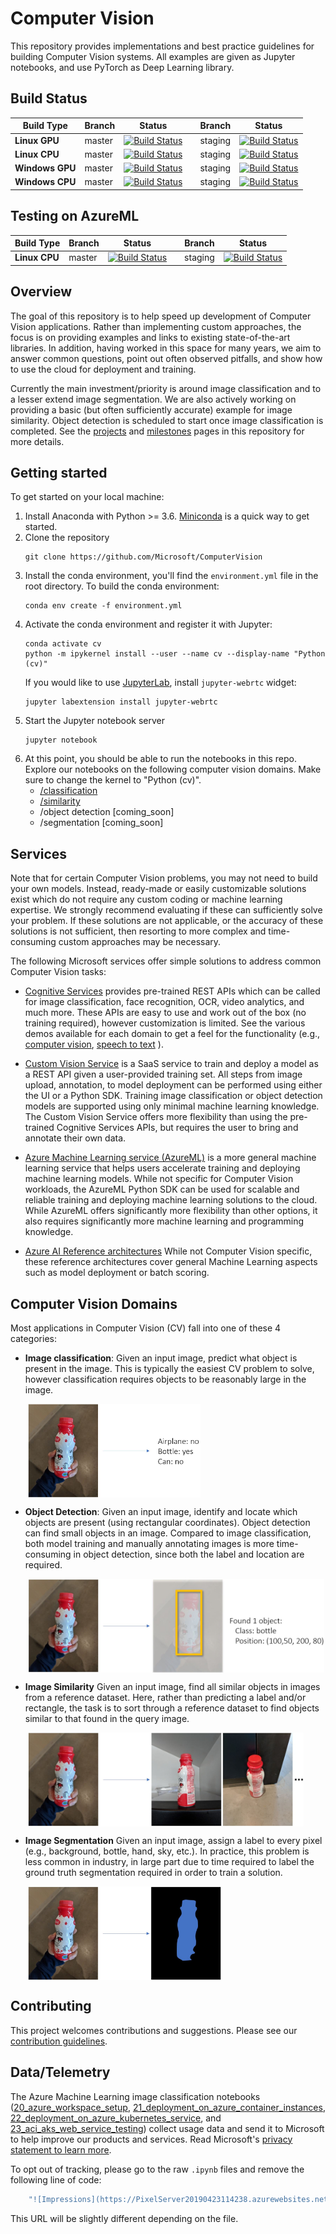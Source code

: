 # Computer Vision

This repository provides implementations and best practice guidelines for building Computer Vision systems. All examples are given as Jupyter notebooks, and use PyTorch as Deep Learning library.

## Build Status

| Build Type | Branch | Status |  | Branch | Status |
| --- | --- | --- | --- | --- | --- |
| **Linux GPU** |  master | [![Build Status](https://dev.azure.com/best-practices/computervision/_apis/build/status/unit-test-linux-gpu?branchName=master)](https://dev.azure.com/best-practices/computervision/_build/latest?definitionId=13&branchName=master)  | | staging | [![Build Status](https://dev.azure.com/best-practices/computervision/_apis/build/status/unit-test-linux-gpu?branchName=staging)](https://dev.azure.com/best-practices/computervision/_build/latest?definitionId=13&branchName=staging) |
| **Linux CPU** | master | [![Build Status](https://dev.azure.com/best-practices/computervision/_apis/build/status/unit-test-linux-cpu?branchName=master)](https://dev.azure.com/best-practices/computervision/_build/latest?definitionId=18&branchName=master)| | staging | [![Build Status](https://dev.azure.com/best-practices/computervision/_apis/build/status/unit-test-linux-cpu?branchName=staging)](https://dev.azure.com/best-practices/computervision/_build/latest?definitionId=18&branchName=staging)|
| **Windows GPU** | master | [![Build Status](https://dev.azure.com/best-practices/computervision/_apis/build/status/unit-test-windows-gpu?branchName=master)](https://dev.azure.com/best-practices/computervision/_build/latest?definitionId=16&branchName=master) | | staging | [![Build Status](https://dev.azure.com/best-practices/computervision/_apis/build/status/unit-test-windows-gpu?branchName=staging)](https://dev.azure.com/best-practices/computervision/_build/latest?definitionId=16&branchName=staging)|
| **Windows CPU** | master | [![Build Status](https://dev.azure.com/best-practices/computervision/_apis/build/status/unit-test-windows-cpu?branchName=master)](https://dev.azure.com/best-practices/computervision/_build/latest?definitionId=17&branchName=master) | | staging | [![Build Status](https://dev.azure.com/best-practices/computervision/_apis/build/status/unit-test-windows-cpu?branchName=staging)](https://dev.azure.com/best-practices/computervision/_build/latest?definitionId=17&branchName=staging)|

## Testing on AzureML

| Build Type | Branch | Status |  | Branch | Status | 
| --- | --- | --- | --- | --- | --- | 
| **Linux CPU** | master | [![Build Status](https://dev.azure.com/best-practices/computervision/_apis/build/status/azureml/aml-unit-test-windows-cpu?branchName=master)](https://dev.azure.com/best-practices/computervision/_build/latest?definitionId=37&branchName=master) | | staging | [![Build Status](https://dev.azure.com/best-practices/computervision/_apis/build/status/azureml/aml-unit-test-linux-cpu?branchName=staging)](https://dev.azure.com/best-practices/computervision/_build/latest?definitionId=37&branchName=staging)|


## Overview

The goal of this repository is to help speed up development of Computer Vision applications. Rather than implementing custom approaches, the focus is on providing examples and links to existing state-of-the-art libraries. In addition, having worked in this space for many years, we aim to answer common questions, point out often observed pitfalls, and show how to use the cloud for deployment and training.

Currently the main investment/priority is around image classification and to a lesser extend image segmentation. We are also actively working on providing a basic (but often sufficiently accurate) example for image similarity. Object detection is scheduled to start once image classification is completed. See the [projects](https://github.com/Microsoft/ComputerVision/projects) and [milestones](https://github.com/Microsoft/ComputerVision/milestones) pages in this repository for more details.

## Getting started

To get started on your local machine:

1. Install Anaconda with Python >= 3.6. [Miniconda](https://conda.io/miniconda.html) is a quick way to get started.
1. Clone the repository
    ```
    git clone https://github.com/Microsoft/ComputerVision
    ```
1. Install the conda environment, you'll find the `environment.yml` file in the root directory. To build the conda environment:
    ```
    conda env create -f environment.yml
    ```
1. Activate the conda environment and register it with Jupyter:
    ```
    conda activate cv
    python -m ipykernel install --user --name cv --display-name "Python (cv)"
    ```
    If you would like to use [JupyterLab](https://jupyterlab.readthedocs.io/en/stable/), install `jupyter-webrtc` widget:
    ```
    jupyter labextension install jupyter-webrtc
    ```
1. Start the Jupyter notebook server
    ```
    jupyter notebook
    ```
1. At this point, you should be able to run the notebooks in this repo. Explore our notebooks on the following computer vision domains. Make sure to change the kernel to "Python (cv)".
    - [/classification](classification#notebooks)
    - [/similarity](similarity#notebooks)
    - /object detection [coming_soon]
    - /segmentation [coming_soon]

## Services

Note that for certain Computer Vision problems, you may not need to build your own models. Instead, ready-made or easily customizable solutions exist which do not require any custom coding or machine learning expertise. We strongly recommend evaluating if these can sufficiently solve your problem. If these solutions are not applicable, or the accuracy of these solutions is not sufficient, then resorting to more complex and time-consuming custom approaches may be necessary.

The following Microsoft services offer simple solutions to address common Computer Vision tasks:

- [Cognitive Services](https://azure.microsoft.com/en-us/services/cognitive-services/directory/vision/)
provides pre-trained REST APIs which can be called for image classification, face recognition, OCR, video analytics, and much more. These APIs are easy to use and work out of the box (no training required), however customization is limited. See the various demos available for each domain to get a feel for the functionality (e.g., [computer vision](https://azure.microsoft.com/en-us/services/cognitive-services/computer-vision/), [speech to text](https://azure.microsoft.com/en-us/services/cognitive-services/speech-to-text/) ).

- [Custom Vision Service](https://azure.microsoft.com/en-us/services/cognitive-services/custom-vision-service/)
is a SaaS service to train and deploy a model as a REST API given a user-provided training set. All steps from image upload, annotation, to model deployment can be performed using either the UI or a Python SDK. Training image classification or object detection models are supported using only minimal machine learning knowledge. The Custom Vision Service offers more flexibility than using the pre-trained Cognitive Services APIs, but requires the user to bring and annotate their own data.

- [Azure Machine Learning service (AzureML)](https://azure.microsoft.com/en-us/services/machine-learning-service/)
is a more general machine learning service that helps users accelerate training and deploying machine learning models. While not specific for Computer Vision workloads, the AzureML Python SDK can be used for scalable and reliable training and deploying machine learning solutions to the cloud. While AzureML offers significantly more flexibility than other options, it also requires significantly more machine learning and programming knowledge.

- [Azure AI Reference architectures](https://docs.microsoft.com/en-us/azure/architecture/reference-architectures/ai/training-python-models) While not Computer Vision specific, these reference architectures cover general Machine Learning aspects such as model deployment or batch scoring.


## Computer Vision Domains

Most applications in Computer Vision (CV) fall into one of these 4 categories:

- **Image classification**: Given an input image, predict what object is present in the image. This is typically the easiest CV problem to solve, however classification requires objects to be reasonably large in the image.

&nbsp;&nbsp;&nbsp;&nbsp;&nbsp;&nbsp; <img align="center" src="./media/intro_ic_vis.jpg" height="150" alt="Image classification visualization"/>  

- **Object Detection**: Given an input image, identify and locate which objects are present (using rectangular coordinates). Object detection can find small objects in an image. Compared to image classification, both model training and manually annotating images is more time-consuming in object detection, since both the label and location are required.

&nbsp;&nbsp;&nbsp;&nbsp;&nbsp;&nbsp; <img align="center" src="./media/intro_od_vis.jpg" height="150" alt="Object detect visualization"/>

- **Image Similarity** Given an input image, find all similar objects in images from a reference dataset. Here, rather than predicting a label and/or rectangle, the task is to sort through a reference dataset to find objects similar to that found in the query image.

&nbsp;&nbsp;&nbsp;&nbsp;&nbsp;&nbsp; <img align="center" src="./media/intro_is_vis.jpg" height="150" alt="Image similarity visualization"/>

- **Image Segmentation** Given an input image, assign a label to every pixel (e.g., background, bottle, hand, sky, etc.). In practice, this problem is less common in industry, in large part due to time required to label the ground truth segmentation required in order to train a solution.

&nbsp;&nbsp;&nbsp;&nbsp;&nbsp;&nbsp; <img align="center" src="./media/intro_iseg_vis.jpg" height="150" alt="Image segmentation visualization"/>

## Contributing
This project welcomes contributions and suggestions. Please see our [contribution guidelines](CONTRIBUTING.md).

## Data/Telemetry
The Azure Machine Learning image classification notebooks ([20_azure_workspace_setup](classification/notebooks/20_azure_workspace_setup.ipynb), [21_deployment_on_azure_container_instances](classification/notebooks/21_deployment_on_azure_container_instances.ipynb), [22_deployment_on_azure_kubernetes_service](classification/notebooks/22_deployment_on_azure_kubernetes_service.ipynb), and [23_aci_aks_web_service_testing](classification/notebooks/23_aci_aks_web_service_testing.ipynb)) collect usage data and send it to Microsoft to help improve our products and services. Read Microsoft's [privacy statement to learn more](https://privacy.microsoft.com/en-US/privacystatement).

To opt out of tracking, please go to the raw `.ipynb` files and remove the following line of code:

```sh
    "![Impressions](https://PixelServer20190423114238.azurewebsites.net/api/impressions/ComputerVision/classification/notebooks/21_deployment_on_azure_container_instances.png)"
```
This URL will be slightly different depending on the file.
